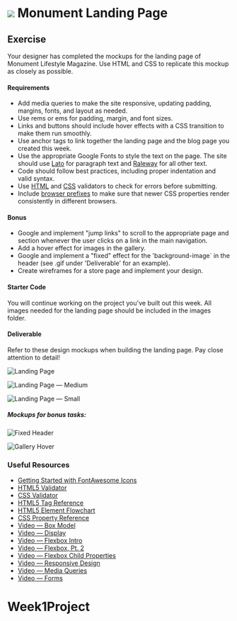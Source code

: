 # ![](https://ga-dash.s3.amazonaws.com/production/assets/logo-9f88ae6c9c3871690e33280fcf557f33.png) Monument Landing Page

## Exercise
Your designer has completed the mockups for the landing page of Monument Lifestyle Magazine. Use HTML and CSS to replicate this mockup as closely as possible.

#### Requirements

- Add media queries to make the site responsive, updating padding, margins, fonts, and layout as needed. 
- Use rems or ems for padding, margin, and font sizes.
- Links and buttons should include hover effects with a CSS transition to make them run smoothly.
- Use anchor tags to link together the landing page and the blog page you created this week.
- Use the appropriate Google Fonts to style the text on the page. The site should use [Lato](https://fonts.google.com/specimen/Lato) for paragraph text and [Raleway](https://fonts.google.com/specimen/Raleway) for all other text.
- Code should follow best practices, including proper indentation and valid syntax.
- Use [HTML](https://html5.validator.nu/) and [CSS](https://jigsaw.w3.org/css-validator/#validate_by_input) validators to check for errors before submitting.
- Include [browser prefixes](http://pleeease.io/play/) to make sure that newer CSS properties render consistently in different browsers.

#### Bonus
- Google and implement "jump links" to scroll to the appropriate page and section whenever the user clicks on a link in the main navigation.
- Add a hover effect for images in the gallery.
- Google and implement a "fixed" effect for the 'background-image` in the header (see .gif under 'Deliverable' for an example).
- Create wireframes for a store page and implement your design.

#### Starter Code

You will continue working on the project you've built out this week. All images needed for the landing page should be included in the images folder.

#### Deliverable

Refer to these design mockups when building the landing page. Pay close attention to detail!

![Landing Page](screenshots/landing_page.png)

![Landing Page — Medium](screenshots/landing_page_medium.png)

![Landing Page — Small](screenshots/landing_page_small.png)

##### Mockups for bonus tasks:
![Fixed Header](screenshots/landing-header.gif)

![Gallery Hover](screenshots/gallery_hover.gif)


### Useful Resources

- [Getting Started with FontAwesome Icons](http://fontawesome.io/get-started/)
- [HTML5 Validator](https://html5.validator.nu/)
- [CSS Validator](https://jigsaw.w3.org/css-validator/#validate_by_input)
- [HTML5 Tag Reference](http://www.htmldog.com/references/html/tags/)
- [HTML5 Element Flowchart](http://html5doctor.com/downloads/h5d-sectioning-flowchart.pdf)
- [CSS Property Reference](https://developer.mozilla.org/en-US/docs/Web/CSS/Reference)
- [Video — Box Model](https://www.youtube.com/watch?v=HNgdhp1_kEE&list=PLdnONIhPScST0Vy4LrIZiYKpFNoxgyH7J&index=6)
- [Video — Display](https://www.youtube.com/watch?v=qjSe_K3agYc&list=PLdnONIhPScST0Vy4LrIZiYKpFNoxgyH7J&index=7)
- [Video — Flexbox Intro](https://www.youtube.com/watch?v=tqdqEiTlqF0&list=PLdnONIhPScST0Vy4LrIZiYKpFNoxgyH7J&index=33)
- [Video — Flexbox, Pt. 2](https://www.youtube.com/watch?v=7d8aAw8mzjI&index=34&list=PLdnONIhPScST0Vy4LrIZiYKpFNoxgyH7J)
- [Video — Flexbox Child Properties](https://www.youtube.com/watch?v=zDYAbI78dzc&list=PLdnONIhPScST0Vy4LrIZiYKpFNoxgyH7J&index=35)
- [Video — Responsive Design](https://www.youtube.com/watch?v=BsuCBmzLf_U&list=PLdnONIhPScST0Vy4LrIZiYKpFNoxgyH7J&index=21)
- [Video — Media Queries](https://www.youtube.com/watch?v=GYygtVolViM&list=PLdnONIhPScST0Vy4LrIZiYKpFNoxgyH7J&index=23)
- [Video — Forms](https://www.youtube.com/watch?v=-5tH2qnTnH0&index=16&list=PLdnONIhPScST0Vy4LrIZiYKpFNoxgyH7J)
# Week1Project
